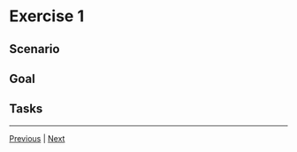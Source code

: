  
# Exercise 1

## Scenario


## Goal


## Tasks


---------------
[Previous](./01-Powershell.md) | [Next](./02-Transformation.md)